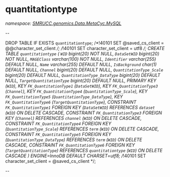 ﻿# quantitationtype
_namespace: [SMRUCC.genomics.Data.MetaCyc.MySQL](./index.md)_

--
 
 DROP TABLE IF EXISTS `quantitationtype`;
 /*!40101 SET @saved_cs_client = @@character_set_client */;
 /*!40101 SET character_set_client = utf8 */;
 CREATE TABLE `quantitationtype` (
 `WID` bigint(20) NOT NULL,
 `DataSetWID` bigint(20) NOT NULL,
 `MAGEClass` varchar(100) NOT NULL,
 `Identifier` varchar(255) DEFAULT NULL,
 `Name` varchar(255) DEFAULT NULL,
 `IsBackground` char(1) DEFAULT NULL,
 `Channel` bigint(20) DEFAULT NULL,
 `QuantitationType_Scale` bigint(20) DEFAULT NULL,
 `QuantitationType_DataType` bigint(20) DEFAULT NULL,
 `TargetQuantitationType` bigint(20) DEFAULT NULL,
 PRIMARY KEY (`WID`),
 KEY `FK_QuantitationType1` (`DataSetWID`),
 KEY `FK_QuantitationType3` (`Channel`),
 KEY `FK_QuantitationType4` (`QuantitationType_Scale`),
 KEY `FK_QuantitationType5` (`QuantitationType_DataType`),
 KEY `FK_QuantitationType6` (`TargetQuantitationType`),
 CONSTRAINT `FK_QuantitationType1` FOREIGN KEY (`DataSetWID`) REFERENCES `dataset` (`WID`) ON DELETE CASCADE,
 CONSTRAINT `FK_QuantitationType3` FOREIGN KEY (`Channel`) REFERENCES `channel` (`WID`) ON DELETE CASCADE,
 CONSTRAINT `FK_QuantitationType4` FOREIGN KEY (`QuantitationType_Scale`) REFERENCES `term` (`WID`) ON DELETE CASCADE,
 CONSTRAINT `FK_QuantitationType5` FOREIGN KEY (`QuantitationType_DataType`) REFERENCES `term` (`WID`) ON DELETE CASCADE,
 CONSTRAINT `FK_QuantitationType6` FOREIGN KEY (`TargetQuantitationType`) REFERENCES `quantitationtype` (`WID`) ON DELETE CASCADE
 ) ENGINE=InnoDB DEFAULT CHARSET=utf8;
 /*!40101 SET character_set_client = @saved_cs_client */;
 
 --




